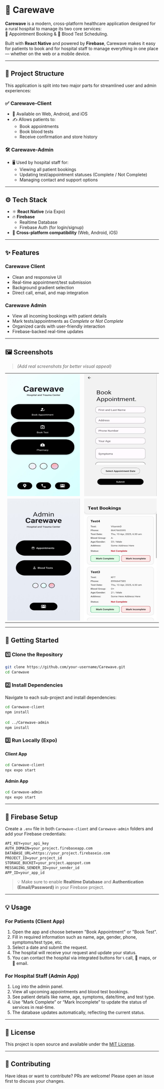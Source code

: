 # 🏥 Carewave

**Carewave** is a modern, cross-platform healthcare application designed for a rural hospital to manage its two core services:  
📅 Appointment Booking & 🧪 Blood Test Scheduling.

Built with **React Native** and powered by **Firebase**, Carewave makes it easy for patients to book and for hospital staff to manage everything in one place — whether on the web or a mobile device.

---

## 📁 Project Structure

This application is split into two major parts for streamlined user and admin experiences:

### ✅ Carewave-Client
- 📱 Available on Web, Android, and iOS
- ✍️ Allows patients to:
  - Book appointments
  - Book blood tests
  - Receive confirmation and store history

### 🛠️ Carewave-Admin
- 🖥 Used by hospital staff for:
  - Viewing all patient bookings
  - Updating test/appointment statuses (Complete / Not Complete)
  - Managing contact and support options

---

## ⚙️ Tech Stack

- ⚛ **React Native** (via Expo)
- 🔥 **Firebase**
  - Realtime Database
  - Firebase Auth (for login/signup)
- 📱 **Cross-platform compatibility** (Web, Android, iOS)

---

## ✨ Features

### Carewave Client
- Clean and responsive UI
- Real-time appointment/test submission
- Background gradient selection
- Direct call, email, and map integration

### Carewave Admin
- View all incoming bookings with patient details
- Mark tests/appointments as *Complete* or *Not Complete*
- Organized cards with user-friendly interaction
- Firebase-backed real-time updates

---

## 🖼️ Screenshots

> *(Add real screenshots for better visual appeal)*



<table>
  <tr>
    <td><img src="./Carewave-main.jpg" alt="Client Home Screen" width="400" height="400"/></td>
    <td><img src="./Carewave-book.jpg" alt="Booking Page" width="400" height="400"/></td>
  </tr>
  <tr>
    <td><img src="./Carewave-admin.jpg" alt="Admin Panel View" width="400" height="400"/></td>
    <td><img src="./Carewave-all-tests.jpg" alt="Admin Lists" width="400" height="400"/></td>
  </tr>
</table>


---

## 🚀 Getting Started

### 1️⃣ Clone the Repository

```bash
git clone https://github.com/your-username/Carewave.git
cd Carewave
```

### 2️⃣ Install Dependencies

Navigate to each sub-project and install dependencies:

```bash
cd Carewave-client
npm install

cd ../Carewave-admin
npm install
```

### 3️⃣ Run Locally (Expo)

#### Client App
```bash
cd Carewave-client
npx expo start
```

#### Admin App
```bash
cd Carewave-admin
npx expo start
```

---

## 🔐 Firebase Setup

Create a `.env` file in both `Carewave-client` and `Carewave-admin` folders and add your Firebase credentials:

```env
API_KEY=your_api_key
AUTH_DOMAIN=your_project.firebaseapp.com
DATABASE_URL=https://your_project.firebaseio.com
PROJECT_ID=your_project_id
STORAGE_BUCKET=your_project.appspot.com
MESSAGING_SENDER_ID=your_sender_id
APP_ID=your_app_id
```

> 💡 Make sure to enable **Realtime Database** and **Authentication (Email/Password)** in your Firebase project.

---

## 💡 Usage

### For Patients (Client App)
1. Open the app and choose between "Book Appointment" or "Book Test".
2. Fill in required information such as name, age, gender, phone, symptoms/test type, etc.
3. Select a date and submit the request.
4. The hospital will receive your request and update your status.
5. You can contact the hospital via integrated buttons for 📞 call, 📍 maps, or 📧 email.

### For Hospital Staff (Admin App)
1. Log into the admin panel.
2. View all upcoming appointments and blood test bookings.
3. See patient details like name, age, symptoms, date/time, and test type.
4. Use “Mark Complete” or “Mark Incomplete” to update the status of services in real-time.
5. The database updates automatically, reflecting the current status.

---

## 📜 License

This project is open source and available under the [MIT License](LICENSE).

---

## 📣 Contributing

Have ideas or want to contribute? PRs are welcome! Please open an issue first to discuss your changes.
